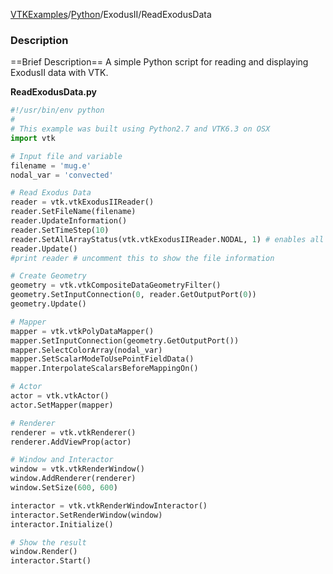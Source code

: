 [VTKExamples](/home/)/[Python](/Python)/ExodusII/ReadExodusData

### Description
==Brief Description==
A simple Python script for reading and displaying ExodusII data with VTK.

**ReadExodusData.py**
```python
#!/usr/bin/env python
#
# This example was built using Python2.7 and VTK6.3 on OSX
import vtk

# Input file and variable
filename = 'mug.e'
nodal_var = 'convected'

# Read Exodus Data
reader = vtk.vtkExodusIIReader()
reader.SetFileName(filename)
reader.UpdateInformation()
reader.SetTimeStep(10)
reader.SetAllArrayStatus(vtk.vtkExodusIIReader.NODAL, 1) # enables all NODAL variables
reader.Update()
#print reader # uncomment this to show the file information

# Create Geometry
geometry = vtk.vtkCompositeDataGeometryFilter()
geometry.SetInputConnection(0, reader.GetOutputPort(0))
geometry.Update()

# Mapper
mapper = vtk.vtkPolyDataMapper()
mapper.SetInputConnection(geometry.GetOutputPort())
mapper.SelectColorArray(nodal_var)
mapper.SetScalarModeToUsePointFieldData()
mapper.InterpolateScalarsBeforeMappingOn()

# Actor
actor = vtk.vtkActor()
actor.SetMapper(mapper)

# Renderer
renderer = vtk.vtkRenderer()
renderer.AddViewProp(actor)

# Window and Interactor
window = vtk.vtkRenderWindow()
window.AddRenderer(renderer)
window.SetSize(600, 600)

interactor = vtk.vtkRenderWindowInteractor()
interactor.SetRenderWindow(window)
interactor.Initialize()

# Show the result
window.Render()
interactor.Start()
```
